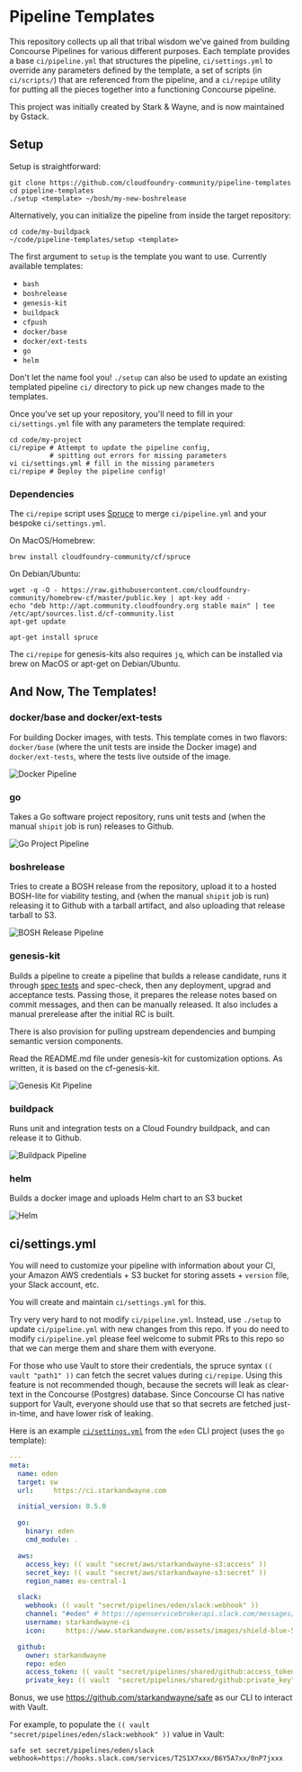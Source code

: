 Pipeline Templates
==================

This repository collects up all that tribal wisdom we've gained
from building Concourse Pipelines for various different purposes.
Each template provides a base `ci/pipeline.yml` that structures the
pipeline, `ci/settings.yml` to override any parameters defined by the template, a set of scripts (in `ci/scripts/`) that are referenced
from the pipeline, and a `ci/repipe` utility for putting all the
pieces together into a functioning Concourse pipeline.

This project was initially created by Stark & Wayne, and is now maintained by
Gstack.

## Setup

Setup is straightforward:

```shell
git clone https://github.com/cloudfoundry-community/pipeline-templates
cd pipeline-templates
./setup <template> ~/bosh/my-new-boshrelease
```

Alternatively, you can initialize the pipeline from inside the
target repository:

```shell
cd code/my-buildpack
~/code/pipeline-templates/setup <template>
```

The first argument to `setup` is the template you want to use. Currently available templates:

* `bash`
* `boshrelease`
* `genesis-kit`
* `buildpack`
* `cfpush`
* `docker/base`
* `docker/ext-tests`
* `go`
* `helm`

Don't let the name fool you!  `./setup` can also be used to update
an existing templated pipeline `ci/` directory to pick up new
changes made to the templates.

Once you've set up your repository, you'll need to fill in your
`ci/settings.yml` file with any parameters the template required:

```shell
cd code/my-project
ci/repipe # Attempt to update the pipeline config,
          # spitting out errors for missing parameters
vi ci/settings.yml # fill in the missing parameters
ci/repipe # Deploy the pipeline config!
```

### Dependencies

The `ci/repipe` script uses [Spruce](https://github.com/geofffranks/spruce) to merge `ci/pipeline.yml` and your bespoke `ci/settings.yml`.

On MacOS/Homebrew:

```shell
brew install cloudfoundry-community/cf/spruce
```

On Debian/Ubuntu:

```shell
wget -q -O - https://raw.githubusercontent.com/cloudfoundry-community/homebrew-cf/master/public.key | apt-key add -
echo "deb http://apt.community.cloudfoundry.org stable main" | tee /etc/apt/sources.list.d/cf-community.list
apt-get update

apt-get install spruce
```

The `ci/repipe` for genesis-kits also requires `jq`, which can be installed via
brew on MacOS or apt-get on Debian/Ubuntu.

## And Now, The Templates!

### docker/base and docker/ext-tests

For building Docker images, with tests.  This template comes in
two flavors: `docker/base` (where the unit tests are inside the
Docker image) and `docker/ext-tests`, where the tests live outside
of the image.

![Docker Pipeline][docker-pipeline]

### go

Takes a Go software project repository, runs unit tests and
(when the manual `shipit` job is run) releases to Github.

![Go Project Pipeline][go-pipeline]

### boshrelease

Tries to create a BOSH release from the repository, upload it to a
hosted BOSH-lite for viability testing, and (when the manual
`shipit` job is run) releasing it to Github with a tarball
artifact, and also uploading that release tarball to S3.

![BOSH Release Pipeline][boshrelease-pipeline]

### genesis-kit

Builds a pipeline to create a pipeline that builds a release candidate, runs
it through [spec tests](https://github.com/genesis-community/testkit) and
spec-check, then any deployment, upgrad and acceptance tests.  Passing those,
it prepares the release notes based on commit messages, and then can be
manually released.  It also includes a manual prerelease after the initial RC
is built.

There is also provision for pulling upstream dependencies and bumping semantic
version components.

Read the README.md file under genesis-kit for customization options.  As
written, it is based on the cf-genesis-kit.

![Genesis Kit Pipeline][genesis-kit-pipeline]

### buildpack

Runs unit and integration tests on a Cloud Foundry buildpack, and can release it to Github.

![Buildpack Pipeline][buildpack-pipeline]

### helm

Builds a docker image and uploads Helm chart to an S3 bucket

![Helm][helm-pipeline]

## ci/settings.yml

You will need to customize your pipeline with information about your CI, your Amazon AWS credentials + S3 bucket for storing assets + `version` file, your Slack account, etc.

You will create and maintain `ci/settings.yml` for this.

Try very very hard to not modify `ci/pipeline.yml`. Instead, use `./setup` to update `ci/pipeline.yml` with new changes from this repo. If you do need to modify `ci/pipeline.yml` please feel welcome to submit PRs to this repo so that we can merge them and share them with everyone.

For those who use Vault to store their credentials, the spruce syntax
`(( vault "path1" ))` can fetch the secret values during `ci/repipe`. Using
this feature is not recommended though, because the secrets will leak as
clear-text in the Concourse (Postgres) database. Since Concourse CI has native
support for Vault, everyone should use that so that secrets are fetched
just-in-time, and have lower risk of leaking.

Here is an example [`ci/settings.yml`](https://github.com/starkandwayne/eden/blob/master/ci/settings.yml) from the `eden` CLI project (uses the `go` template):

```yaml
---
meta:
  name: eden
  target: sw
  url:     https://ci.starkandwayne.com

  initial_version: 0.5.0

  go:
    binary: eden
    cmd_module: .

  aws:
    access_key: (( vault "secret/aws/starkandwayne-s3:access" ))
    secret_key: (( vault "secret/aws/starkandwayne-s3:secret" ))
    region_name: eu-central-1

  slack:
    webhook: (( vault "secret/pipelines/eden/slack:webhook" ))
    channel: "#eden" # https://openservicebrokerapi.slack.com/messages/C6Y5A2N8Z/
    username: starkandwayne-ci
    icon:     https://www.starkandwayne.com/assets/images/shield-blue-50x50.png

  github:
    owner: starkandwayne
    repo: eden
    access_token: (( vault "secret/pipelines/shared/github:access_token" ))
    private_key: (( vault  "secret/pipelines/shared/github:private_key" ))
```

Bonus, we use https://github.com/starkandwayne/safe as our CLI to interact with Vault.

For example, to populate the `(( vault "secret/pipelines/eden/slack:webhook" ))` value in Vault:

```
safe set secret/pipelines/eden/slack webhook=https://hooks.slack.com/services/T2S1X7xxx/B6Y5A7xx/0nP7jxxx
```

[docker-pipeline]:      https://raw.githubusercontent.com/cloudfoundry-community/pipeline-templates/master/screenshots/docker.png
[boshrelease-pipeline]: https://raw.githubusercontent.com/cloudfoundry-community/pipeline-templates/master/screenshots/boshrelease.png
[genesis-kit-pipeline]: https://raw.githubusercontent.com/cloudfoundry-community/pipeline-templates/master/screenshots/genesis-kit.png
[go-pipeline]:          https://raw.githubusercontent.com/cloudfoundry-community/pipeline-templates/master/screenshots/go.png
[buildpack-pipeline]:   https://raw.githubusercontent.com/cloudfoundry-community/pipeline-templates/master/screenshots/buildpack.png
[helm-pipeline]:        https://raw.githubusercontent.com/cloudfoundry-community/pipeline-templates/master/screenshots/helm.png
